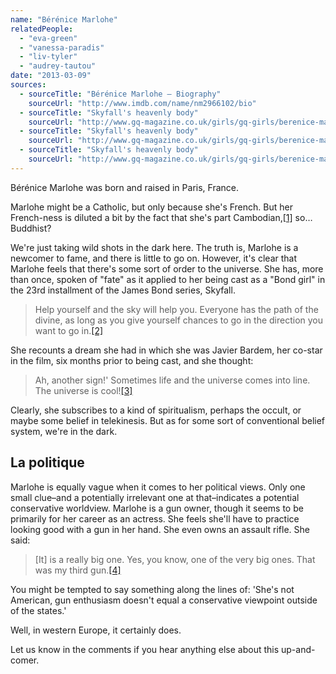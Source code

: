 ```yaml
---
name: "Bérénice Marlohe"
relatedPeople:
  - "eva-green"
  - "vanessa-paradis"
  - "liv-tyler"
  - "audrey-tautou"
date: "2013-03-09"
sources:
  - sourceTitle: "Bérénice Marlohe – Biography"
    sourceUrl: "http://www.imdb.com/name/nm2966102/bio"
  - sourceTitle: "Skyfall's heavenly body"
    sourceUrl: "http://www.gq-magazine.co.uk/girls/gq-girls/berenice-marlohe-skyfall-james-bond-girl-interview/page/3"
  - sourceTitle: "Skyfall's heavenly body"
    sourceUrl: "http://www.gq-magazine.co.uk/girls/gq-girls/berenice-marlohe-skyfall-james-bond-girl-interview"
  - sourceTitle: "Skyfall's heavenly body"
    sourceUrl: "http://www.gq-magazine.co.uk/girls/gq-girls/berenice-marlohe-skyfall-james-bond-girl-interview/page/2"
---
```


Bérénice Marlohe was born and raised in Paris, France.

Marlohe might be a Catholic, but only because she's French. But her French-ness is diluted a bit by the fact that she's part Cambodian,<a class="source-citation" href="http://www.imdb.com/name/nm2966102/bio" title="Bérénice Marlohe – Biography">[1]</a> so… Buddhist?

We're just taking wild shots in the dark here. The truth is, Marlohe is a newcomer to fame, and there is little to go on. However, it's clear that Marlohe feels that there's some sort of order to the universe. She has, more than once, spoken of "fate" as it applied to her being cast as a "Bond girl" in the 23rd installment of the James Bond series, Skyfall.

>Help yourself and the sky will help you. Everyone has the path of the divine, as long as you give yourself chances to go in the direction you want to go in.<a class="source-citation" href="http://www.gq-magazine.co.uk/girls/gq-girls/berenice-marlohe-skyfall-james-bond-girl-interview/page/3" title="Skyfall&apos;s heavenly body">[2]</a>

She recounts a dream she had in which she was Javier Bardem, her co-star in the film, six months prior to being cast, and she thought:

>Ah, another sign!' Sometimes life and the universe comes into line. The universe is cool!<a class="source-citation" href="http://www.gq-magazine.co.uk/girls/gq-girls/berenice-marlohe-skyfall-james-bond-girl-interview" title="Skyfall&apos;s heavenly body">[3]</a>

Clearly, she subscribes to a kind of spiritualism, perhaps the occult, or maybe some belief in telekinesis. But as for some sort of conventional belief system, we're in the dark.


## La politique

Marlohe is equally vague when it comes to her political views. Only one small clue–and a potentially irrelevant one at that–indicates a potential conservative worldview. Marlohe is a gun owner, though it seems to be primarily for her career as an actress. She feels she'll have to practice looking good with a gun in her hand. She even owns an assault rifle. She said:

>[It] is a really big one. Yes, you know, one of the very big ones. That was my third gun.<a class="source-citation" href="http://www.gq-magazine.co.uk/girls/gq-girls/berenice-marlohe-skyfall-james-bond-girl-interview/page/2" title="Skyfall&apos;s heavenly body">[4]</a>

You might be tempted to say something along the lines of: 'She's not American, gun enthusiasm doesn't equal a conservative viewpoint outside of the states.'

Well, in western Europe, it certainly does.

Let us know in the comments if you hear anything else about this up-and-comer.
